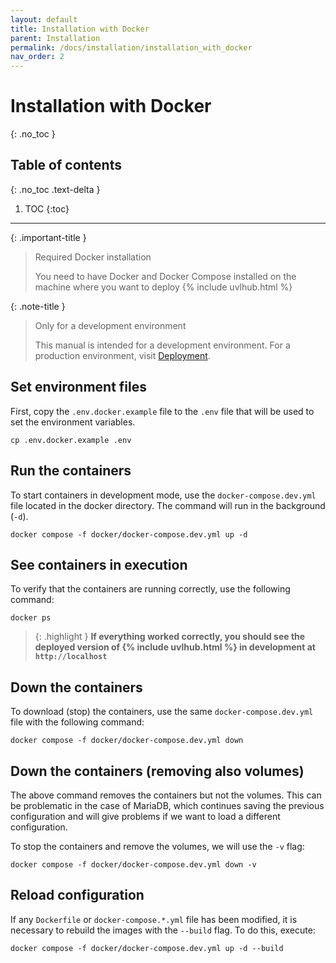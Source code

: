 ```yaml
---
layout: default
title: Installation with Docker
parent: Installation
permalink: /docs/installation/installation_with_docker
nav_order: 2
---
```


# Installation with Docker
{: .no_toc }

## Table of contents
{: .no_toc .text-delta }

1. TOC
{:toc}

---

{: .important-title }
> <i class="fa-brands fa-docker"></i> Required Docker installation
>
> You need to have Docker and Docker Compose installed on the machine where you want to deploy {% include uvlhub.html %} 

{: .note-title }
> <i class="fa-solid fa-code"></i> Only for a development environment
>
> This manual is intended for a development environment. For a production environment, visit [Deployment]({{site.baseurl}}/docs/deployment).


## Set environment files

First, copy the `.env.docker.example` file to the `.env` file that will be used to set the environment variables.

```
cp .env.docker.example .env
```

## Run the containers

To start containers in development mode, use the `docker-compose.dev.yml` file located in the docker directory. The command will run in the background (`-d`).

```
docker compose -f docker/docker-compose.dev.yml up -d 
```

## See containers in execution

To verify that the containers are running correctly, use the following command:

```
docker ps
```

> {: .highlight }
  **If everything worked correctly, you should see the deployed version of {% include uvlhub.html %} in development at `http://localhost`**

## Down the containers

To download (stop) the containers, use the same `docker-compose.dev.yml` file with the following command:

```
docker compose -f docker/docker-compose.dev.yml down
```

## Down the containers (removing also volumes)

The above command removes the containers but not the volumes. This can be problematic in the case of MariaDB, which continues saving the previous configuration and will give problems if we want to load a different configuration.

To stop the containers and remove the volumes, we will use the `-v` flag:

```
docker compose -f docker/docker-compose.dev.yml down -v
```

## Reload configuration

If any `Dockerfile` or `docker-compose.*.yml` file has been modified, it is necessary to rebuild the images with the `--build` flag. To do this, execute:

```
docker compose -f docker/docker-compose.dev.yml up -d --build
```
